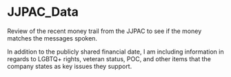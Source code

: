 # JJPAC_Data
Review of the recent money trail from the JJPAC to see if the money matches the messages spoken.

In addition to the publicly shared financial date, I am including information in regards to LGBTQ+ rights, veteran status, POC, and other items that the company states as key issues they support.
